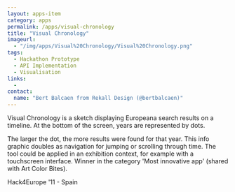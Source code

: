 ```yaml
---
layout: apps-item
category: apps
permalink: /apps/visual-chronology
title: "Visual Chronology"
imageurl:
  - "/img/apps/Visual%20Chronology/Visual%20Chronology.png"
tags:
  - Hackathon Prototype
  - API Implementation
  - Visualisation
links:
  - 
contact: 
  name: "Bert Balcaen from Rekall Design (@bertbalcaen)"
---
```


Visual Chronology is a sketch displaying Europeana search results on a timeline. At the bottom of the screen, years are represented by dots.

The larger the dot, the more results were found for that year. This info graphic doubles as navigation for jumping or scrolling through time. The tool could be applied in an exhibition context, for example with a touchscreen interface. Winner in the category 'Most innovative app' (shared with Art Color Bites).

Hack4Europe '11 - Spain
